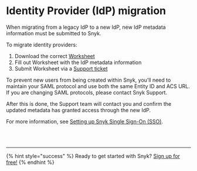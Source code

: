 # Identity Provider \(IdP\) migration

When migrating from a legacy IdP to a new IdP, new IdP metadata information must be submitted to Snyk.

To migrate identity providers:

1. Download the correct [Worksheet](https://support.snyk.io/hc/en-us/articles/360017753618-Set-up-Snyk-Single-Sign-On-SSO-#Resources)
2. Fill out Worksheet with the IdP metadata information
3. Submit Worksheet via a [Support ticket](https://support.snyk.io/hc/en-us/requests/new)

To prevent new users from being created within Snyk, you’ll need to maintain your SAML protocol and use both the same Entity ID and ACS URL. If you are changing SAML protocols, please contact Snyk Support.

After this is done, the Support team will contact you and confirm the updated metadata has granted access through the new IdP.

For more information, see [Setting up Snyk Single Sign-On \(SSO\)](https://support.snyk.io/hc/en-us/articles/360017753618-Set-up-Snyk-Single-Sign-On-SSO-).

 
<br><br><hr>

{% hint style="success" %}
Ready to get started with Snyk? [Sign up for free!](https://snyk.io/login?cta=sign-up&loc=footer&page=support_docs_page)
{% endhint %}